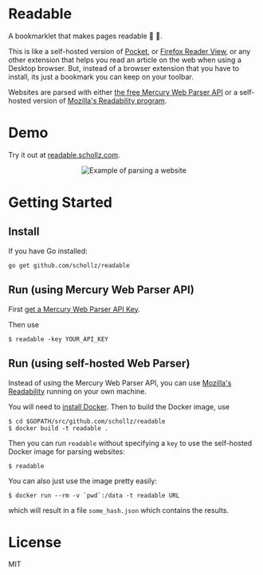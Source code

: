 # Readable 

A bookmarklet that makes pages readable :link: :book:.

This is like a self-hosted version of [Pocket](https://getpocket.com/), or [Firefox Reader View](https://support.mozilla.org/en-US/kb/firefox-reader-view-clutter-free-web-pages), or any other extension that helps you read an article on the web when using a Desktop browser. But, instead of a browser extension that you have to install, its just a bookmark you can keep on your toolbar.

Websites are parsed with either [the free Mercury Web Parser API](https://mercury.postlight.com/web-parser/) or a self-hosted version of [Mozilla's Readability program](https://github.com/mozilla/readability).

Demo
=====

Try it out at [readable.schollz.com](https://readable.schollz.com). 


<center>
<img src="http://i.imgur.com/k5ArA0A.gif" alt="Example of parsing a website">
</center>


Getting Started
===============

## Install

If you have Go installed:

```
go get github.com/schollz/readable
```

## Run (using Mercury Web Parser API)

First [get a Mercury Web Parser API Key](https://mercury.postlight.com/web-parser/).

Then use

```shell
$ readable -key YOUR_API_KEY
```

## Run (using self-hosted Web Parser)

Instead of using the Mercury Web Parser API, you can use [Mozilla's Readability](https://github.com/mozilla/readability) running on your own machine.

You will need to [install Docker](https://docs.docker.com/engine/installation/linux/docker-ce/ubuntu/). Then to build the Docker image, use

```
$ cd $GOPATH/src/github.com/schollz/readable
$ docker build -t readable .
```

Then you can run `readable` without specifying a `key` to use the self-hosted Docker image for parsing websites:

```
$ readable
```

You can also just use the image pretty easily:

```
$ docker run --rm -v `pwd`:/data -t readable URL
```

which will result in a file `some_hash.json` which contains the results.


License
=======

MIT
